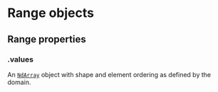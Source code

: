 # Range objects

## Range properties

### .values

An [`NdArray`](NdArray.md) object with shape and element ordering as defined by the domain.
